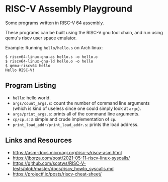 # RISC-V Assembly Playground

Some programs written in RISC-V 64 assembly.

These programs can be built using the RISC-V gnu tool chain, and run using qemu's riscv user space emulator.

Example: Running `hello/hello.s` on Arch linux:

```console
$ riscv64-linux-gnu-as hello.s -o hello.o
$ riscv64-linux-gnu-ld hello.o -o hello
$ qemu-riscv64 hello
Hello RISC-V!
```

## Program Listing
- `hello`: hello world.
- `args/count_args.s`: count the number of command line arguments (which is kind of useless since one could simply look at `argc`).
- `args/print_args.s`: prints all of the command line arguments.
- `cp/cp.s`: a simple and crude implementation of `cp`.
- `print_load_addr/print_load_addr.s`: prints the load address.

## Links and Resources
- <https://asm-docs.microagi.org/risc-v/riscv-asm.html>
- <https://jborza.com/post/2021-05-11-riscv-linux-syscalls/>
- <https://github.com/scotws/RISC-V-tests/blob/master/docs/riscv_howto_syscalls.md>
- <https://projectf.io/posts/riscv-cheat-sheet/>
